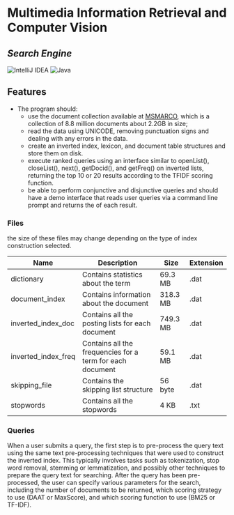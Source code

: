 # Multimedia Information Retrieval and Computer Vision
## _Search Engine_

![IntelliJ IDEA](https://img.shields.io/badge/IntelliJIDEA-000000.svg?style=for-the-badge&logo=intellij-idea&logoColor=white) ![Java](https://img.shields.io/badge/java-%23ED8B00.svg?style=for-the-badge&logo=java&logoColor=white)

## Features

* The program should: 
    * use the document collection available at [MSMARCO], which is a collection of 8.8 million documents about 2.2GB in size;
    * read the data using UNICODE, removing punctuation signs and dealing with any errors in the data. 
    * create an inverted index, lexicon, and document table structures and store them on disk. 
    * execute ranked queries using an interface similar to openList(), closeList(), next(), getDocid(), and getFreq() on inverted lists, returning the top       10 or 20 results according to the TFIDF scoring function. 
    * be able to perform conjunctive and disjunctive queries and should have a demo interface that reads user queries via a command line prompt and returns       the <pid> of each result.
     
### Files

the size of these files may change depending on the type of index construction selected.
   
   Name  | Description | Size | Extension
------------- | ------------- | ------------- | -------------
dictionary  | Contains statistics about the term | 69.3 MB | .dat
document_index  | Contains information about the document | 318.3 MB | .dat
inverted_index_doc  | Contains all the posting lists for each document | 749.3 MB | .dat
inverted_index_freq  | Contains all the frequencies for a term for each document | 59.1 MB | .dat
skipping_file  | Contains the skipping list structure | 56 byte | .dat
stopwords  | Contains all the stopwords | 4 KB | .txt
   
   
### Queries
   
When a user submits a query, the first step is to pre-process the query text using the same text pre-processing techniques that were used to construct the inverted index.
This typically involves tasks such as tokenization, stop word removal, stemming or lemmatization, and possibly other techniques to prepare the query text for searching.
After the query has been pre-processed, the user can specify various parameters for the search, including the number of documents to be returned, which scoring strategy to use (DAAT or MaxScore), and which scoring function to use (BM25 or TF-IDF).


[MSMARCO]: <https://microsoft.github.io/msmarco/TREC-Deep-Learning-2020>
